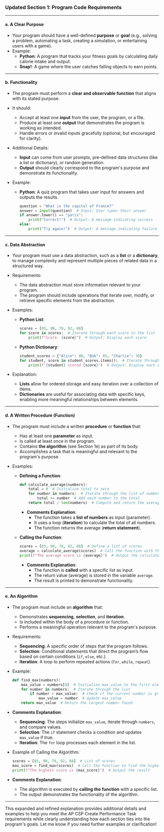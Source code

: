 ### **Updated Section 1: Program Code Requirements**

---

#### **a. A Clear Purpose**
   - Your program should have a well-defined **purpose** or **goal** (e.g., solving a problem, automating a task, creating a simulation, or entertaining users with a game).
   - Example: 
     - **Python**: A program that tracks your fitness goals by calculating daily calorie intake and output.
     - **Snap!**: A game where the user catches falling objects to earn points.

---

#### **b. Functionality**
   - The program must perform a **clear and observable function** that aligns with its stated purpose.
   - It should:
     - Accept at least one **input** from the user, the program, or a file.
     - Produce at least one **output** that demonstrates the program is working as intended.
     - Handle errors or invalid inputs gracefully (optional, but encouraged for clarity).

   - Additional Details:
     - **Input** can come from user prompts, pre-defined data structures (like a list or dictionary), or random generation.
     - **Output** should clearly correspond to the program's purpose and demonstrate its functionality.

   - Example:
     - **Python**: A quiz program that takes user input for answers and outputs the results.
       ```python
       question = "What is the capital of France?"
       answer = input(question)  # Input: User types their answer
       if answer.lower() == "paris":
           print("Correct!")  # Output: A message indicating success
       else:
           print("Try again!")  # Output: A message indicating failure
       ```

---

#### **c. Data Abstraction**
   - Your program must use a data abstraction, such as a **list** or a **dictionary**, to manage complexity and represent multiple pieces of related data in a structured way.

   - Requirements:
     - The data abstraction must store information relevant to your program.
     - The program should include operations that iterate over, modify, or retrieve specific elements from the abstraction.

   - Examples:
     - **Python List**:
       ```python
       scores = [85, 90, 78, 92, 88]
       for score in scores:  # Iterate through each score in the list
           print(f"Score: {score}")  # Output: Display each score
       ```

     - **Python Dictionary**:
       ```python
       student_scores = {"Alice": 90, "Bob": 85, "Charlie": 78}
       for student, score in student_scores.items():  # Iterate through key-value pairs
           print(f"{student} scored {score}")  # Output: Display each student's score
       ```

   - Explanation:
     - **Lists** allow for ordered storage and easy iteration over a collection of items.
     - **Dictionaries** are useful for associating data with specific keys, enabling more meaningful relationships between elements.

---

#### **d. A Written Procedure (Function)**
   - The program must include a written **procedure** or **function** that:
     - Has at least one **parameter** as input.
     - Is called at least once in the program.
     - Contains **the algorithm** (see Section 1e) as part of its body.
     - Accomplishes a task that is meaningful and relevant to the program's purpose.

   - Examples:
     - **Defining a Function**:
       ```python
       def calculate_average(numbers):  
           total = 0  # Initialize total to zero
           for number in numbers:  # Iterate through the list of numbers
               total += number  # Add each number to the total
           return total / len(numbers)  # Compute and return the average
       ```

       - **Comments Explanation**:
         - The function takes a **list of numbers** as input (parameter).
         - It uses a loop (**iteration**) to calculate the total of all numbers.
         - The function returns the average (**return statement**).

     - **Calling the Function**:
       ```python
       scores = [85, 90, 78, 92, 88]  # Define a list of scores
       average = calculate_average(scores)  # Call the function with the list as input
       print(f"The average score is {average}")  # Output the calculated average
       ```

       - **Comments Explanation**:
         - The function is **called** with a specific list as input.
         - The return value (average) is stored in the variable `average`.
         - The result is printed to demonstrate functionality.

---

#### **e. An Algorithm**
   - The program must include an **algorithm** that:
     - Demonstrates **sequencing**, **selection**, and **iteration**.
     - Is included within the body of a procedure or function.
     - Performs a meaningful operation relevant to the program's purpose.

   - Requirements:
     - **Sequencing**: A specific order of steps that the program follows.
     - **Selection**: Conditional statements that direct the program’s flow based on certain conditions (`if`, `else`, etc.).
     - **Iteration**: A loop to perform repeated actions (`for`, `while`, `repeat`).

   - Example:
     ```python
     def find_max(numbers):  
         max_value = numbers[0]  # Initialize max_value to the first element
         for number in numbers:  # Iterate through the list
             if number > max_value:  # Check if the current number is greater
                 max_value = number  # Update max_value
         return max_value  # Return the largest number found
     ```

   - **Comments Explanation**:
     - **Sequencing**: The steps initialize `max_value`, iterate through `numbers`, and compare values.
     - **Selection**: The `if` statement checks a condition and updates `max_value` if true.
     - **Iteration**: The `for` loop processes each element in the list.

   - Example of Calling the Algorithm:
     ```python
     scores = [85, 90, 78, 92, 88]  # List of scores
     max_score = find_max(scores)  # Call the function to find the highest score
     print(f"The highest score is {max_score}")  # Output the result
     ```

   - **Comments Explanation**:
     - The algorithm is executed by **calling the function** with a specific list.
     - The output demonstrates the functionality of the algorithm.

---

This expanded and refined explanation provides additional details and examples to help you meet the AP CSP Create Performance Task requirements while clearly understanding how each section ties into the program's goals. Let me know if you need further examples or clarification!
